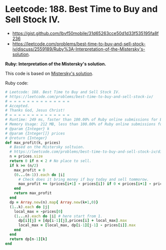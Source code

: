 # Leetcode: 188. Best Time to Buy and Sell Stock IV.

- https://gist.github.com/lbvf50mobile/31d65263cce50d1d33f535195fa8f236
- https://leetcode.com/problems/best-time-to-buy-and-sell-stock-iv/discuss/2559189/Ruby%3A-Interpretation-of-the-Mistersky's-solution.

**Ruby: Interpretation of the Mistersky's solution.**

This code is based on [Mistersky's solution](https://leetcode.com/problems/best-time-to-buy-and-sell-stock-iv/discuss/900791/Ruby-DP).


Ruby code:
```Ruby
# Leetcode: 188. Best Time to Buy and Sell Stock IV.
# https://leetcode.com/problems/best-time-to-buy-and-sell-stock-iv/
# = = = = = = = = = = = = = =
# Accepted.
# Thanks God, Jesus Christ!
# = = = = = = = = = = = = = =
# Runtime: 249 ms, faster than 100.00% of Ruby online submissions for Best Time to Buy and Sell Stock IV.
# Memory Usage: 212 MB, less than 100.00% of Ruby online submissions for Best Time to Buy and Sell Stock IV.
# @param {Integer} k
# @param {Integer[]} prices
# @return {Integer}
def max_profit(k, prices)
  # Based on the Mistersky soltuion.
  # https://leetcode.com/problems/best-time-to-buy-and-sell-stock-iv/discuss/900791/Ruby-DP
  n = prices.size
  return 0 if n < 2 # No place to sell.
  if k >= (n/2)
    max_profit = 0
    (0...(n-1)).each do |i|
      # Check does it bring money if buy today and sell tommorow.
      max_profit += (prices[i+1] - prices[i]) if 0 < prices[i+1] - prices[i]
    end
    return max_profit
  end
  dp = Array.new(n).map{ Array.new(k+1,0)}
  (1..k).each do |j|
    local_max = -prices[0]
    (1...n).each do |i| # here start from 1.
      dp[i][j] = [dp[i-1][j],prices[i] + local_max].max
      local_max = [local_max, dp[i-1][j-1] - prices[i]].max
    end
  end
  return dp[n-1][k]
end
```
